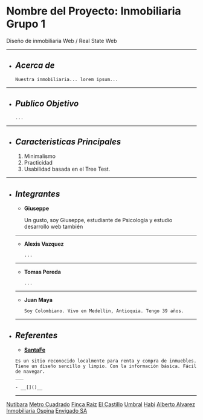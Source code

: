 # Nombre del Proyecto: Inmobiliaria Grupo 1
Diseño de inmobiliaria Web  / Real State Web
___

+ ## ___Acerca de___
    ```
    Nuestra inmobiliaria... lorem ipsum...
___

+ ## ___Publico Objetivo___
    ```
    ...
___

+ ## ___Caracteristicas Principales___
    1. Minimalismo
    2. Practicidad
    3. Usabilidad basada en el Tree Test.
___

+ ## ___Integrantes___

   - __Giuseppe__

        Un gusto, soy Giuseppe, estudiante de Psicología y estudio desarrollo web también 
    ___

   - __Alexis Vazquez__

        ```
        ...
    ___

    - __Tomas Pereda__

        ```
        ...
    ___

    - __Juan Maya__

        ```
        Soy Colombiano. Vivo en Medellin, Antioquia. Tengo 39 años.
    ___

+ ## ___Referentes___

    - __[SantaFe](https://www.arrendamientossantafe.com/)__
    ```
    Es un sitio reconocido localmente para renta y compra de inmuebles. Tiene un diseño sencillo y limpio. Con la información básica. Fácil de navegar.
    ___

    - __[]()__
    ```

    ___
[Nutibara](https://anutibara.com/)
[Metro Cuadrado](https://www.metrocuadrado.com/)
[Finca Raiz](https://www.fincaraiz.com.co/)
[El Castillo](https://www.arrendamientoselcastillo.com.co/)
[Umbral](https://arrendamientosumbral.co/)
[Habi](https://habi.co/)
[Alberto Alvarez](https://albertoalvarez.com/)
[Inmobiliaria Ospina](https://www.inmobiliariaospina.com/)
[Envigado SA](https://www.arrendamientosenvigadosa.com/)











